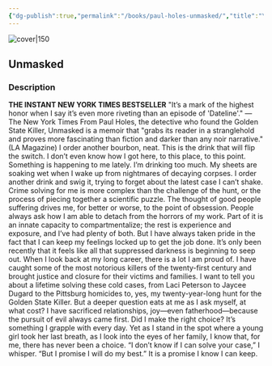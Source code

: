 ```yaml
---
{"dg-publish":true,"permalink":"/books/paul-holes-unmasked/","title":"\"Unmasked\"","tags":["autobiography","crime","non-fiction"]}
---
```




![cover|150](http://prodimage.images-bn.com/pimages/9781250622808_p0_v1_s1200x630.jpg)

## Unmasked

### Description

**THE INSTANT NEW YORK TIMES BESTSELLER** "It’s a mark of the highest honor when I say it’s even more riveting than an episode of 'Dateline'." —The New York Times From Paul Holes, the detective who found the Golden State Killer, Unmasked is a memoir that "grabs its reader in a stranglehold and proves more fascinating than fiction and darker than any noir narrative." (LA Magazine) I order another bourbon, neat. This is the drink that will flip the switch. I don’t even know how I got here, to this place, to this point. Something is happening to me lately. I’m drinking too much. My sheets are soaking wet when I wake up from nightmares of decaying corpses. I order another drink and swig it, trying to forget about the latest case I can’t shake. Crime solving for me is more complex than the challenge of the hunt, or the process of piecing together a scientific puzzle. The thought of good people suffering drives me, for better or worse, to the point of obsession. People always ask how I am able to detach from the horrors of my work. Part of it is an innate capacity to compartmentalize; the rest is experience and exposure, and I’ve had plenty of both. But I have always taken pride in the fact that I can keep my feelings locked up to get the job done. It’s only been recently that it feels like all that suppressed darkness is beginning to seep out. When I look back at my long career, there is a lot I am proud of. I have caught some of the most notorious killers of the twenty-first century and brought justice and closure for their victims and families. I want to tell you about a lifetime solving these cold cases, from Laci Peterson to Jaycee Dugard to the Pittsburg homicides to, yes, my twenty-year-long hunt for the Golden State Killer. But a deeper question eats at me as I ask myself, at what cost? I have sacrificed relationships, joy—even fatherhood—because the pursuit of evil always came first. Did I make the right choice? It’s something I grapple with every day. Yet as I stand in the spot where a young girl took her last breath, as I look into the eyes of her family, I know that, for me, there has never been a choice. “I don’t know if I can solve your case,” I whisper. “But I promise I will do my best.” It is a promise I know I can keep.
```